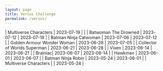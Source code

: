 ```yaml
---
layout: page
title: Versus Challenge
permalink: /versus/
---
```


| Multiverse Characters | 2023-07-19 |  |
| Batwoman The Drowned | 2023-07-12 | 2023-07-19 |
| Batman Ninja Catwoman | 2023-07-06 | 2023-07-12 |
| Golden Armour Wonder Woman | 2023-06-28 | 2023-07-05 |
| Collector of Worlds Superman | 2023-06-21 | 2023-06-28 |
| Vixen | 2023-06-14 | 2023-06-21 |
| Brainiac| 2023-06-07 | 2023-06-14 |
| Hawkman | 2023-06-01 | 2023-06-07 |
| Batman Ninja Robin | 2023-05-24 |  2023-06-01 |
| Multiverse Characters | | 2023-05-24 |
